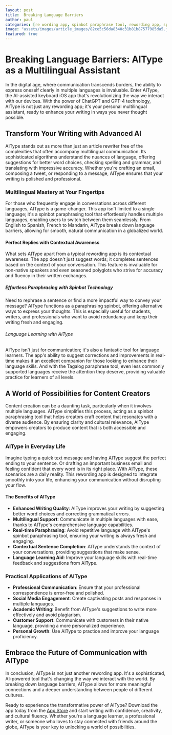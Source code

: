 ```yaml
---
layout: post
title:  Breaking Language Barriers
author: paul
categories: [re wording app, spinbot paraphrase tool, rewording app, spinbot paraphrasing tool, article rewriter free, tagalog paraphrase tool, paraphrasing spinbot]
image: "assets/images/article_images/82ce5c56da8340c31b81b87577985da5.jpg"
featured: true
---
```


# Breaking Language Barriers: AIType as a Multilingual Assistant

In the digital age, where communication transcends borders, the ability to express oneself clearly in multiple languages is invaluable. Enter AIType, the AI-assisted keyboard iOS app that's revolutionizing the way we interact with our devices. With the power of ChatGPT and GPT-4 technology, AIType is not just any rewording app; it's your personal multilingual assistant, ready to enhance your writing in ways you never thought possible.

## Transform Your Writing with Advanced AI

AIType stands out as more than just an article rewriter free of the complexities that often accompany multilingual communication. Its sophisticated algorithms understand the nuances of language, offering suggestions for better word choices, checking spelling and grammar, and translating with impressive accuracy. Whether you're crafting an email, composing a tweet, or responding to a message, AIType ensures that your writing is polished and professional.

### Multilingual Mastery at Your Fingertips

For those who frequently engage in conversations across different languages, AIType is a game-changer. This app isn't limited to a single language; it's a spinbot paraphrasing tool that effortlessly handles multiple languages, enabling users to switch between them seamlessly. From English to Spanish, French to Mandarin, AIType breaks down language barriers, allowing for smooth, natural communication in a globalized world.

#### Perfect Replies with Contextual Awareness

What sets AIType apart from a typical rewording app is its contextual awareness. The app doesn't just suggest words; it completes sentences based on the context of your conversation. This feature is invaluable for non-native speakers and even seasoned polyglots who strive for accuracy and fluency in their written exchanges.

##### Effortless Paraphrasing with Spinbot Technology

Need to rephrase a sentence or find a more impactful way to convey your message? AIType functions as a paraphrasing spinbot, offering alternative ways to express your thoughts. This is especially useful for students, writers, and professionals who want to avoid redundancy and keep their writing fresh and engaging.

###### Language Learning with AIType

AIType isn't just for communication; it's also a fantastic tool for language learners. The app's ability to suggest corrections and improvements in real-time makes it an excellent companion for those looking to enhance their language skills. And with the Tagalog paraphrase tool, even less commonly supported languages receive the attention they deserve, providing valuable practice for learners of all levels.

## A World of Possibilities for Content Creators

Content creation can be a daunting task, particularly when it involves multiple languages. AIType simplifies this process, acting as a spinbot paraphrasing tool that helps creators craft content that resonates with a diverse audience. By ensuring clarity and cultural relevance, AIType empowers creators to produce content that is both accessible and engaging.

### AIType in Everyday Life

Imagine typing a quick text message and having AIType suggest the perfect ending to your sentence. Or drafting an important business email and feeling confident that every word is in its right place. With AIType, these scenarios are a daily reality. This rewording app is designed to integrate smoothly into your life, enhancing your communication without disrupting your flow.

#### The Benefits of AIType

- **Enhanced Writing Quality**: AIType improves your writing by suggesting better word choices and correcting grammatical errors.
- **Multilingual Support**: Communicate in multiple languages with ease, thanks to AIType's comprehensive language capabilities.
- **Real-time Paraphrasing**: Avoid repetitive language with AIType's spinbot paraphrasing tool, ensuring your writing is always fresh and engaging.
- **Contextual Sentence Completion**: AIType understands the context of your conversations, providing suggestions that make sense.
- **Language Learning Aid**: Improve your language skills with real-time feedback and suggestions from AIType.

### Practical Applications of AIType

- **Professional Communication**: Ensure that your professional correspondence is error-free and polished.
- **Social Media Engagement**: Create captivating posts and responses in multiple languages.
- **Academic Writing**: Benefit from AIType's suggestions to write more effectively and avoid plagiarism.
- **Customer Support**: Communicate with customers in their native language, providing a more personalized experience.
- **Personal Growth**: Use AIType to practice and improve your language proficiency.

## Embrace the Future of Communication with AIType

In conclusion, AIType is not just another rewording app. It's a sophisticated, AI-powered tool that's changing the way we interact with the world. By breaking down language barriers, AIType allows for more meaningful connections and a deeper understanding between people of different cultures.

Ready to experience the transformative power of AIType? Download the app today from the [App Store](https://apps.apple.com/us/app/aitype-grammar-check-keyboard/id6469163944) and start writing with confidence, creativity, and cultural fluency. Whether you're a language learner, a professional writer, or someone who loves to stay connected with friends around the globe, AIType is your key to unlocking a world of possibilities.